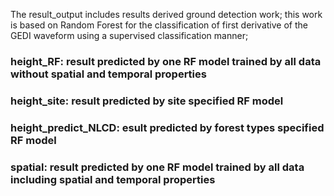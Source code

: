 The result_output includes results derived ground detection work;
this work is based on Random Forest for the classification of first derivative of the GEDI waveform
using a supervised classification manner;



### height_RF: result predicted by one RF model trained by all data without spatial and temporal properties
### height_site: result predicted by site specified RF model
### height_predict_NLCD: esult predicted by forest types specified RF model
### spatial: result predicted by one RF model trained by all data including spatial and temporal properties
